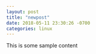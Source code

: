 ```yaml
---
layout: post
title: "newpost"
date: 2018-05-11 23:30:26 -0700
categories: linux
---
```


This is some sample content

